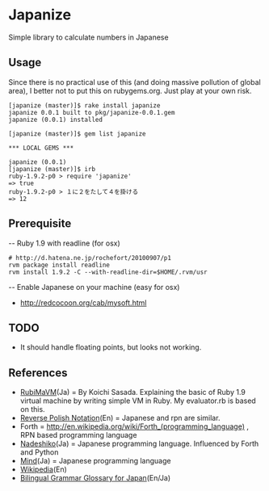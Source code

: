 # Japanize

Simple library to calculate numbers in Japanese

## Usage

Since there is no practical use of this (and doing massive pollution of global area), I better not to put this on rubygems.org. Just play at your own risk.

    [japanize (master)]$ rake install japanize
    japanize 0.0.1 built to pkg/japanize-0.0.1.gem
    japanize (0.0.1) installed

    [japanize (master)]$ gem list japanize

    *** LOCAL GEMS ***

    japanize (0.0.1)
    [japanize (master)]$ irb
    ruby-1.9.2-p0 > require 'japanize'
    => true 
    ruby-1.9.2-p0 > １に２をたして４を掛ける
    => 12 

## Prerequisite

-- Ruby 1.9 with readline (for osx)

    # http://d.hatena.ne.jp/rochefort/20100907/p1
    rvm package install readline
    rvm install 1.9.2 -C --with-readline-dir=$HOME/.rvm/usr

-- Enable Japanese on your machine (easy for osx)

- http://redcocoon.org/cab/mysoft.html

## TODO

- It should handle floating points, but looks not working.

## References

- [RubiMaVM](http://jp.rubyist.net/magazine/?0007-YarvManiacs)(Ja) = By Koichi Sasada. Explaining the basic of Ruby 1.9 virtual machine by writing simple VM in Ruby. My evaluator.rb is based on this.
- [Reverse Polish Notation](http://en.wikipedia.org/wiki/Reverse_Polish_notation)(En) = Japanese and rpn are similar.
- Forth = http://en.wikipedia.org/wiki/Forth_(programming_language) , RPN based programming language
- [Nadeshiko](http://nadesi.com/)(Ja) = Japanese programming language. Influenced by Forth and Python
- [Mind](http://www2.airnet.ne.jp/sardine/langs/Mind.html)(Ja) = Japanese programming language 
- [Wikipedia](http://en.wikipedia.org/wiki/Japanese_language)(En)
- [Bilingual Grammar Glossary for Japan](http://www.davidappleyard.com/english/jgrammar.htm)(En/Ja)

